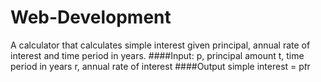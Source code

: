 # Web-Development

A calculator that calculates simple interest given principal, annual rate of interest and time period in years.
####Input:
   p, principal amount
   t, time period in years
   r, annual rate of interest
####Output
   simple interest = p*t*r
